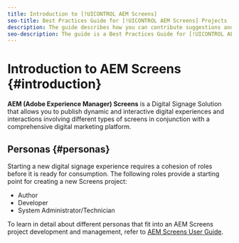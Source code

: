 ```yaml
---
title: Introduction to [!UICONTROL AEM Screens]
seo-title: Best Practices Guide for [!UICONTROL AEM Screens] Projects
description: The guide describes how you can contribute suggestions and additions to the Adobe documentation site.
seo-description: The guide is a Best Practices Guide for [!UICONTROL AEM Screens] Projects
---
```


# Introduction to AEM Screens {#introduction}

**AEM (Adobe Experience Manager) Screens** is a Digital Signage Solution that allows you to publish dynamic and interactive digital experiences and interactions involving different types of screens in conjunction with a comprehensive digital marketing platform.

## Personas {#personas}

Starting a new digital signage experience requires a cohesion of roles before it is ready for consumption. The following roles provide a starting point for creating a new Screens project:

* Author
* Developer
* System Administrator/Technician

To learn in detail about different personas that fit into an AEM Screens project development and management, refer to [AEM Screens User Guide](https://helpx.adobe.com/experience-manager/6-5/screens/user-guide.html).
